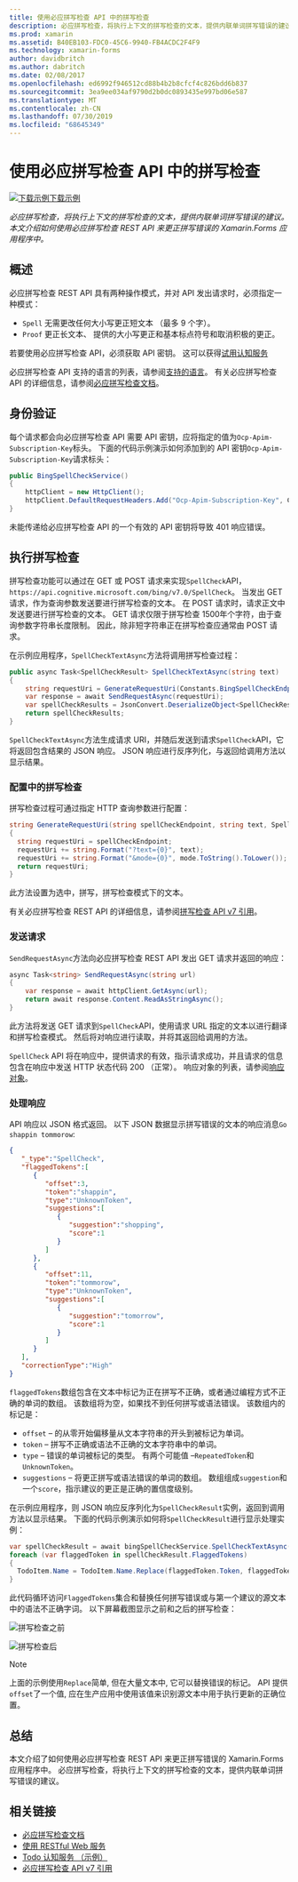 ```yaml
---
title: 使用必应拼写检查 API 中的拼写检查
description: 必应拼写检查，将执行上下文的拼写检查的文本，提供内联单词拼写错误的建议。 本文介绍如何使用必应拼写检查 REST API 来更正拼写错误的 Xamarin.Forms 应用程序中。
ms.prod: xamarin
ms.assetid: B40EB103-FDC0-45C6-9940-FB4ACDC2F4F9
ms.technology: xamarin-forms
author: davidbritch
ms.author: dabritch
ms.date: 02/08/2017
ms.openlocfilehash: ed6992f946512cd88b4b2b8cfcf4c826bdd6b837
ms.sourcegitcommit: 3ea9ee034af9790d2b0dc0893435e997bd06e587
ms.translationtype: MT
ms.contentlocale: zh-CN
ms.lasthandoff: 07/30/2019
ms.locfileid: "68645349"
---
```

# <a name="spell-checking-using-the-bing-spell-check-api"></a>使用必应拼写检查 API 中的拼写检查

[![下载示例](~/media/shared/download.png)下载示例](https://docs.microsoft.com/samples/xamarin/xamarin-forms-samples/webservices-todocognitiveservices)

_必应拼写检查，将执行上下文的拼写检查的文本，提供内联单词拼写错误的建议。本文介绍如何使用必应拼写检查 REST API 来更正拼写错误的 Xamarin.Forms 应用程序中。_

## <a name="overview"></a>概述

必应拼写检查 REST API 具有两种操作模式，并对 API 发出请求时，必须指定一种模式：

- `Spell` 无需更改任何大小写更正短文本 （最多 9 个字）。
- `Proof` 更正长文本、 提供的大小写更正和基本标点符号和取消积极的更正。

若要使用必应拼写检查 API，必须获取 API 密钥。 这可以获得[试用认知服务](https://azure.microsoft.com/try/cognitive-services/)

必应拼写检查 API 支持的语言的列表，请参阅[支持的语言](/azure/cognitive-services/bing-spell-check/bing-spell-check-supported-languages/)。 有关必应拼写检查 API 的详细信息，请参阅[必应拼写检查文档](/azure/cognitive-services/bing-spell-check/)。

## <a name="authentication"></a>身份验证

每个请求都会向必应拼写检查 API 需要 API 密钥，应将指定的值为`Ocp-Apim-Subscription-Key`标头。 下面的代码示例演示如何添加到的 API 密钥`Ocp-Apim-Subscription-Key`请求标头：

```csharp
public BingSpellCheckService()
{
    httpClient = new HttpClient();
    httpClient.DefaultRequestHeaders.Add("Ocp-Apim-Subscription-Key", Constants.BingSpellCheckApiKey);
}
```

未能传递给必应拼写检查 API 的一个有效的 API 密钥将导致 401 响应错误。

## <a name="performing-spell-checking"></a>执行拼写检查

拼写检查功能可以通过在 GET 或 POST 请求来实现`SpellCheck`API， `https://api.cognitive.microsoft.com/bing/v7.0/SpellCheck`。 当发出 GET 请求，作为查询参数发送要进行拼写检查的文本。 在 POST 请求时，请求正文中发送要进行拼写检查的文本。 GET 请求仅限于拼写检查 1500年个字符，由于查询参数字符串长度限制。 因此，除非短字符串正在拼写检查应通常由 POST 请求。

在示例应用程序，`SpellCheckTextAsync`方法将调用拼写检查过程：

```csharp
public async Task<SpellCheckResult> SpellCheckTextAsync(string text)
{
    string requestUri = GenerateRequestUri(Constants.BingSpellCheckEndpoint, text, SpellCheckMode.Spell);
    var response = await SendRequestAsync(requestUri);
    var spellCheckResults = JsonConvert.DeserializeObject<SpellCheckResult>(response);
    return spellCheckResults;
}
```

`SpellCheckTextAsync`方法生成请求 URI，并随后发送到请求`SpellCheck`API，它将返回包含结果的 JSON 响应。 JSON 响应进行反序列化，与返回给调用方法以显示结果。

### <a name="configuring-spell-checking"></a>配置中的拼写检查

拼写检查过程可通过指定 HTTP 查询参数进行配置：

```csharp
string GenerateRequestUri(string spellCheckEndpoint, string text, SpellCheckMode mode)
{
  string requestUri = spellCheckEndpoint;
  requestUri += string.Format("?text={0}", text);                         // text to spell check
  requestUri += string.Format("&mode={0}", mode.ToString().ToLower());    // spellcheck mode - proof or spell
  return requestUri;
}
```

此方法设置为选中，拼写，拼写检查模式下的文本。

有关必应拼写检查 REST API 的详细信息，请参阅[拼写检查 API v7 引用](/rest/api/cognitiveservices/bing-spell-check-api-v7-reference/)。

### <a name="sending-the-request"></a>发送请求

`SendRequestAsync`方法向必应拼写检查 REST API 发出 GET 请求并返回的响应：

```csharp
async Task<string> SendRequestAsync(string url)
{
    var response = await httpClient.GetAsync(url);
    return await response.Content.ReadAsStringAsync();
}
```

此方法将发送 GET 请求到`SpellCheck`API，使用请求 URL 指定的文本以进行翻译和拼写检查模式。 然后将对响应进行读取，并将其返回给调用的方法。

`SpellCheck` API 将在响应中，提供请求的有效，指示请求成功，并且请求的信息包含在响应中发送 HTTP 状态代码 200 （正常）。 响应对象的列表，请参阅[响应对象](/rest/api/cognitiveservices/bing-spell-check-api-v7-reference#response-objects)。

### <a name="processing-the-response"></a>处理响应

API 响应以 JSON 格式返回。 以下 JSON 数据显示拼写错误的文本的响应消息`Go shappin tommorow`:

```json
{  
   "_type":"SpellCheck",
   "flaggedTokens":[  
      {  
         "offset":3,
         "token":"shappin",
         "type":"UnknownToken",
         "suggestions":[  
            {  
               "suggestion":"shopping",
               "score":1
            }
         ]
      },
      {  
         "offset":11,
         "token":"tommorow",
         "type":"UnknownToken",
         "suggestions":[  
            {  
               "suggestion":"tomorrow",
               "score":1
            }
         ]
      }
   ],
   "correctionType":"High"
}
```

`flaggedTokens`数组包含在文本中标记为正在拼写不正确，或者通过编程方式不正确的单词的数组。 该数组将为空，如果找不到任何拼写或语法错误。 该数组内的标记是：

- `offset` – 的从零开始偏移量从文本字符串的开头到被标记为单词。
- `token` – 拼写不正确或语法不正确的文本字符串中的单词。
- `type` – 错误的单词被标记的类型。 有两个可能值 –`RepeatedToken`和`UnknownToken`。
- `suggestions` – 将更正拼写或语法错误的单词的数组。 数组组成`suggestion`和一个`score`，指示建议的更正是正确的置信度级别。

在示例应用程序，则 JSON 响应反序列化为`SpellCheckResult`实例，返回到调用方法以显示结果。 下面的代码示例演示如何将`SpellCheckResult`进行显示处理实例：

```csharp
var spellCheckResult = await bingSpellCheckService.SpellCheckTextAsync(TodoItem.Name);
foreach (var flaggedToken in spellCheckResult.FlaggedTokens)
{
  TodoItem.Name = TodoItem.Name.Replace(flaggedToken.Token, flaggedToken.Suggestions.FirstOrDefault().Suggestion);
}
```

此代码循环访问`FlaggedTokens`集合和替换任何拼写错误或与第一个建议的源文本中的语法不正确字词。 以下屏幕截图显示之前和之后的拼写检查：

![](spell-check-images/before-spell-check.png "拼写检查之前")

![](spell-check-images/after-spell-check.png "拼写检查后")

> [!NOTE]
> 上面的示例使用`Replace`简单, 但在大量文本中, 它可以替换错误的标记。 API 提供`offset`了一个值, 应在生产应用中使用该值来识别源文本中用于执行更新的正确位置。

## <a name="summary"></a>总结

本文介绍了如何使用必应拼写检查 REST API 来更正拼写错误的 Xamarin.Forms 应用程序中。 必应拼写检查，将执行上下文的拼写检查的文本，提供内联单词拼写错误的建议。

## <a name="related-links"></a>相关链接

- [必应拼写检查文档](/azure/cognitive-services/bing-spell-check/)
- [使用 RESTful Web 服务](~/xamarin-forms/data-cloud/web-services/rest.md)
- [Todo 认知服务 （示例）](https://docs.microsoft.com/samples/xamarin/xamarin-forms-samples/webservices-todocognitiveservices)
- [必应拼写检查 API v7 引用](/rest/api/cognitiveservices/bing-spell-check-api-v7-reference/)
